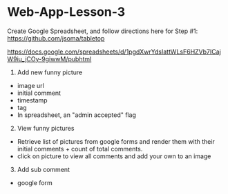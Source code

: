 # Web-App-Lesson-3

Create Google Spreadsheet, and follow directions here for Step #1:
https://github.com/jsoma/tabletop

https://docs.google.com/spreadsheets/d/1pgdXwrYdsIattWLsF6HZVb7ICajW9iu_jCOy-9giwwM/pubhtml

1) Add new funny picture

- image url
- initial comment
- timestamp
- tag
- In spreadsheet, an "admin accepted" flag


2) View funny pictures
- Retrieve list of pictures from google forms and render them with their initial comments + count of total comments. 
- click on picture to view all comments and add your own to an image

3) Add sub comment
- google form
